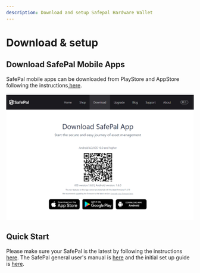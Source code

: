 ```yaml
---
description: Download and setup Safepal Hardware Wallet
---
```


# Download & setup

## Download SafePal Mobile Apps

SafePal mobile apps can be downloaded from PlayStore and AppStore following the instructions[ here](https://safepal.io/download).

![](../../../../.gitbook/assets/image-30.png)

## Quick Start

Please make sure your SafePal is the latest by following the instructions [here](https://safepal.io/upgrade). The SafePal general user's manual is [here](https://docs.safepal.io/user-manual) and the initial set up guide is [here](https://docs.safepal.io/quick-start/set-up-your-safepal-wallet-within-3-minutes).

